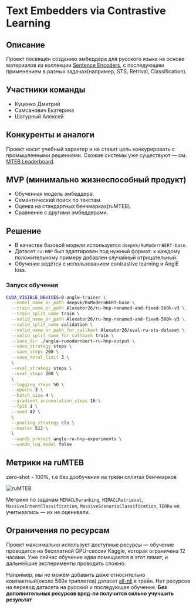 
# Text Embedders via Contrastive Learning

## Описание

Проект посвящён созданию эмбеддера для русского языка на основе материалов из коллекции [Sentence Encoders](https://huggingface.co/collections/deepvk/sentence-encoders-6667222a68458ec9acfea9fb), с последующим применением в разных задачах(например, STS, Retrival, Classification).

## Участники команды

- Куценко Дмитрий  
- Самсанович Екатерина  
- Шатурный Алексей  

## Конкуренты и аналоги

Проект носит учебный характер и не ставит цель конкурировать с промышленными решениями. Схожие системы уже существуют — см. [MTEB Leaderboard](https://huggingface.co/spaces/mteb/leaderboard).

## MVP (минимально жизнеспособный продукт)

- Обученная модель эмбеддера.  
- Семантический поиск по текстам.  
- Оценка на стандартных бенчмарках(ruMTEB).  
- Сравнение с другими эмбеддерами.

## Решение

- В качестве базовой модели используется `deepvk/RuModernBERT-base`.  
- Датасет `ru-HNP` был адаптирован под нужный формат: к каждому положительному примеру добавлен случайный отрицательный.  
- Обучение ведётся с использованием contrastive learning и AnglE loss.

### Запуск обучения

```bash
CUDA_VISIBLE_DEVICES=0 angle-trainer \
  --model_name_or_path deepvk/RuModernBERT-base \
  --train_name_or_path Alexator26/ru-hnp-renamed-and-fixed-500k-v3 \
  --train_split_name train \
  --valid_name_or_path Alexator26/ru-hnp-renamed-and-fixed-500k-v3 \
  --valid_split_name validation \
  --valid_name_or_path_for_callback Alexator26/eval-ru-sts-dataset \
  --valid_split_name_for_callback train \
  --save_dir ./angle-rumodernbert-ru-hnp-output \
  --save_strategy steps \
  --save_steps 200 \
  --save_total_limit 3 \
  \
  --eval_strategy steps \
  --eval_steps 200 \
  \
  --logging_steps 50 \
  --epochs 3 \
  --batch_size 4 \
  --gradient_accumulation_steps 16 \
  --fp16 1 \
  --seed 42 \
  \
  --pooling_strategy cls \
  --maxlen 512 \
  \
  --wandb_project angle-ru-hnp-experiments \
  --wandb_log_model false
```

## Метрики на ruMTEB
zero-shot - 100%, т.е без дообучения на трейн сплитах бенчмарков

![ruMTEB](./ru-mteb.png)

Метрики по задачам `MIRACLReranking`, `MIRACLRetrieval`, `MassiveIntentClassification`, `MassiveScenarioClassification`, `TERRa` не учитывались — их не оценивали.


## Ограничения по ресурсам

Проект максимально использует доступные ресурсы — обучение проводится на бесплатной GPU-сессии Kaggle, которая ограничена 12 часами. Уже сейчас обучение едва помещается в этот лимит, и дальнейшие эксперименты проводить сложно.

Например, мы не можем добавить даже относительно компактный(около 580к триплетов) датасет [all-nli](https://huggingface.co/datasets/sentence-transformers/all-nli) в трейн. Нет ресурсов на перевод датасета на русский и последующее обучение. **Без дополнительных ресурсов вряд-ли получится сильно учучшить результат**
